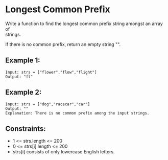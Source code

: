 # Longest Common Prefix

Write a function to find the longest common prefix string amongst an array of  
strings.

If there is no common prefix, return an empty string "".

 

## Example 1:

    Input: strs = ["flower","flow","flight"]
    Output: "fl"
    
## Example 2:

    Input: strs = ["dog","racecar","car"]
    Output: ""
    Explanation: There is no common prefix among the input strings.

 

## Constraints:

*  1 <= strs.length <= 200
*  0 <= strs[i].length <= 200
*  strs[i] consists of only lowercase English letters.

